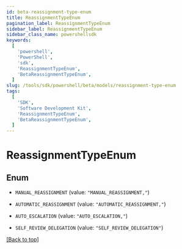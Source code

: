```yaml
---
id: beta-reassignment-type-enum
title: ReassignmentTypeEnum
pagination_label: ReassignmentTypeEnum
sidebar_label: ReassignmentTypeEnum
sidebar_class_name: powershellsdk
keywords:
  [
    'powershell',
    'PowerShell',
    'sdk',
    'ReassignmentTypeEnum',
    'BetaReassignmentTypeEnum',
  ]
slug: /tools/sdk/powershell/beta/models/reassignment-type-enum
tags:
  [
    'SDK',
    'Software Development Kit',
    'ReassignmentTypeEnum',
    'BetaReassignmentTypeEnum',
  ]
---
```


# ReassignmentTypeEnum

## Enum

- `MANUAL_REASSIGNMENT` (value: `"MANUAL_REASSIGNMENT,"`)

- `AUTOMATIC_REASSIGNMENT` (value: `"AUTOMATIC_REASSIGNMENT,"`)

- `AUTO_ESCALATION` (value: `"AUTO_ESCALATION,"`)

- `SELF_REVIEW_DELEGATION` (value: `"SELF_REVIEW_DELEGATION"`)

[[Back to top]](#)
